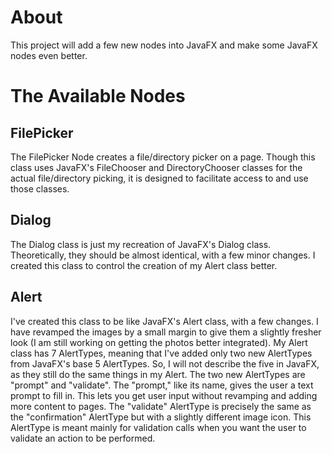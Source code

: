 # About
This project will add a few new nodes into JavaFX and make some JavaFX nodes even better.

# The Available Nodes

## FilePicker

The FilePicker Node creates a file/directory picker on a page. Though this class uses JavaFX's FileChooser and DirectoryChooser classes for the actual file/directory picking, it is designed to facilitate access to and use those classes.

## Dialog

The Dialog class is just my recreation of JavaFX's Dialog class. Theoretically, they should be almost identical, with a few minor changes. I created this class to control the creation of my Alert class better.

## Alert

I've created this class to be like JavaFX's Alert class, with a few changes. I have revamped the images by a small margin to give them a slightly fresher look (I am still working on getting the photos better integrated). My Alert class has 7 AlertTypes, meaning that I've added only two new AlertTypes from JavaFX's base 5 AlertTypes. So, I will not describe the five in JavaFX, as they still do the same things in my Alert. The two new AlertTypes are "prompt" and "validate".
The "prompt," like its name, gives the user a text prompt to fill in. This lets you get user input without revamping and adding more content to pages.
The "validate" AlertType is precisely the same as the "confirmation" AlertType but with a slightly different image icon. This AlertType is meant mainly for validation calls when you want the user to validate an action to be performed.
